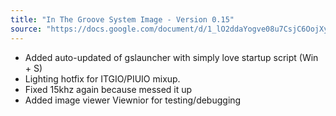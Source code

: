 ```yaml
---
title: "In The Groove System Image - Version 0.15"
source: "https://docs.google.com/document/d/1_lO2ddaYogve08u7CsjC6OojXy36ZfGgo7VCRVkLJhU"
---
```


- Added auto-updated of gslauncher with simply love startup script (Win + S)
- Lighting hotfix for ITGIO/PIUIO mixup.
- Fixed 15khz again because messed it up
- Added image viewer Viewnior for testing/debugging
